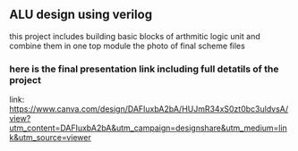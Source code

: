 ## ALU design using verilog
this project includes building basic blocks of arthmitic logic unit and combine them in one top module 
the photo of final scheme files
### here is the final presentation link including full detatils of the project
link: https://www.canva.com/design/DAFIuxbA2bA/HUJmR34xS0zt0bc3uldvsA/view?utm_content=DAFIuxbA2bA&utm_campaign=designshare&utm_medium=link&utm_source=viewer
